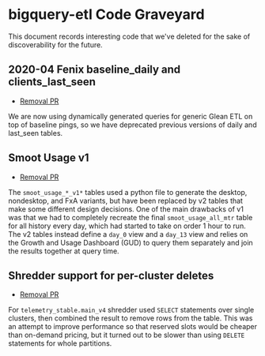 # bigquery-etl Code Graveyard

This document records interesting code that we've deleted for the sake of discoverability for the future.

## 2020-04 Fenix baseline_daily and clients_last_seen

- [Removal PR](https://github.com/mozilla/bigquery-etl/pull/925)

We are now using dynamically generated queries for generic Glean
ETL on top of baseline pings, so we have deprecated previous versions
of daily and last_seen tables.

## Smoot Usage v1

- [Removal PR](https://github.com/mozilla/bigquery-etl/pull/460)

The `smoot_usage_*_v1*` tables used a python file to generate the desktop,
nondesktop, and FxA variants, but have been replaced by v2 tables that make
some different design decisions. One of the main drawbacks of v1 was that
we had to completely recreate the final `smoot_usage_all_mtr` table for all
history every day, which had started to take on order 1 hour to run. The
v2 tables instead define a `day_0` view and a `day_13` view and relies on
the Growth and Usage Dashboard (GUD) to query them separately and join the
results together at query time.

## Shredder support for per-cluster deletes

- [Removal PR](https://github.com/mozilla/bigquery-etl/pull/733)

For `telemetry_stable.main_v4` shredder used `SELECT` statements over single
clusters, then combined the result to remove rows from the table. This was an
attempt to improve performance so that reserved slots would be cheaper than
on-demand pricing, but it turned out to be slower than using `DELETE`
statements for whole partitions.
